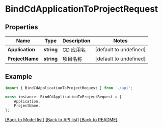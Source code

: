 # BindCdApplicationToProjectRequest


## Properties

Name | Type | Description | Notes
------------ | ------------- | ------------- | -------------
**Application** | **string** | CD 应用名 | [default to undefined]
**ProjectName** | **string** | 项目名称 | [default to undefined]

## Example

```typescript
import { BindCdApplicationToProjectRequest } from './api';

const instance: BindCdApplicationToProjectRequest = {
    Application,
    ProjectName,
};
```

[[Back to Model list]](../README.md#documentation-for-models) [[Back to API list]](../README.md#documentation-for-api-endpoints) [[Back to README]](../README.md)
